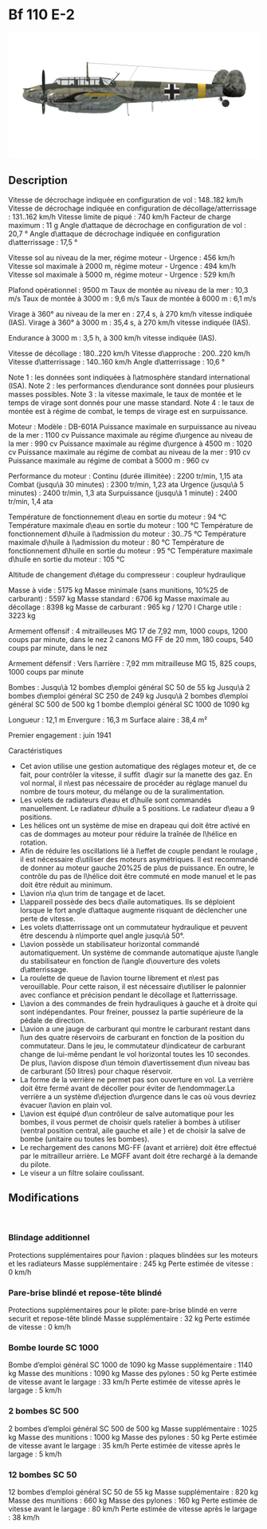 ﻿# Bf 110 E-2

![bf110e2](../images/bf110e2.png)

## Description

Vitesse de décrochage indiquée en configuration de vol : 148..182 km/h
Vitesse de décrochage indiquée en configuration de décollage/atterrissage : 131..162 km/h
Vitesse limite de piqué : 740 km/h
Facteur de charge maximum : 11 g
Angle d\attaque de décrochage en configuration de vol : 20,7 °
Angle d\attaque de décrochage indiquée en configuration d\atterrissage : 17,5 °

Vitesse sol au niveau de la mer, régime moteur - Urgence : 456 km/h
Vitesse sol maximale à 2000 m, régime moteur - Urgence : 494 km/h
Vitesse sol maximale à 5000 m, régime moteur - Urgence : 529 km/h

Plafond opérationnel : 9500 m
Taux de montée au niveau de la mer : 10,3 m/s
Taux de montée à 3000 m : 9,6 m/s
Taux de montée à 6000 m : 6,1 m/s

Virage à 360° au niveau de la mer en : 27,4 s, à 270 km/h vitesse indiquée (IAS).
Virage à 360° à 3000 m : 35,4 s, à 270 km/h vitesse indiquée (IAS).

Endurance à 3000 m : 3,5 h, à 300 km/h vitesse indiquée (IAS).

Vitesse de décollage : 180..220 km/h
Vitesse d\approche : 200..220 km/h
Vitesse d\atterrissage : 140..160 km/h
Angle d\atterrissage : 10,6 °

Note 1 : les données sont indiquées à l\atmosphère standard international (ISA).
Note 2 : les performances d\endurance sont données pour plusieurs masses possibles.
Note 3 : la vitesse maximale, le taux de montée et le temps de virage sont donnés pour une masse standard.
Note 4 : le taux de montée est à régime de combat, le temps de virage est en surpuissance.

Moteur :
Modèle : DB-601A
Puissance maximale en surpuissance au niveau de la mer : 1100 cv
Puissance maximale au régime d\urgence au niveau de la mer : 990 cv
Puissance maximale au régime d\urgence à 4500 m : 1020 cv
Puissance maximale au régime de combat au niveau de la mer : 910 cv
Puissance maximale au régime de combat à 5000 m : 960 cv

Performance du moteur :
Continu (durée illimitée) : 2200 tr/min, 1,15 ata
Combat (jusqu\à 30 minutes) : 2300 tr/min, 1,23 ata
Urgence (jusqu\à 5 minutes) : 2400 tr/min, 1,3 ata
Surpuissance (jusqu\à 1 minute) : 2400 tr/min, 1,4 ata

Température de fonctionnement d\eau en sortie du moteur : 94 °C
Température maximale d\eau en sortie du moteur : 100 °C
Température de fonctionnement d\huile à l\admission du moteur : 30..75 °C
Température maximale d\huile à l\admission du moteur : 80 °C
Température de fonctionnement d\huile en sortie du moteur : 95 °C
Température maximale d\huile en sortie du moteur : 105 °C

Altitude de changement d\étage du compresseur : coupleur hydraulique

Masse à vide : 5175 kg
Masse minimale (sans munitions, 10%25 de carburant) : 5597 kg
Masse standard : 6706 kg
Masse maximale au décollage : 8398 kg
Masse de carburant : 965 kg / 1270 l
Charge utile : 3223 kg

Armement offensif :
4 mitrailleuses MG 17 de 7,92 mm, 1000 coups, 1200 coups par minute, dans le nez
2 canons MG FF de 20 mm, 180 coups, 540 coups par minute, dans le nez

Armement défensif :
Vers l\arrière : 7,92 mm mitrailleuse MG 15, 825 coups, 1000 coups par minute

Bombes :
Jusqu\à 12 bombes d\emploi général SC 50 de 55 kg 
Jusqu\à 2 bombes d\emploi général SC 250 de 249 kg
Jusqu\à 2 bombes d\emploi général SC 500 de 500 kg
1 bombe d\emploi général SC 1000 de 1090 kg

Longueur : 12,1 m
Envergure : 16,3 m
Surface alaire : 38,4 m²

Premier engagement : juin 1941

Caractéristiques
- Cet avion utilise une gestion automatique des réglages moteur et, de ce fait, pour contrôler la vitesse, il suffit  d\agir sur la manette des gaz. En vol normal, il n\est pas nécessaire de procéder au réglage manuel du nombre de tours moteur, du mélange ou de la suralimentation.
- Les volets de radiateurs d\eau et d\huile sont commandés manuellement. Le radiateur d\huile a 5 positions. Le radiateur d\eau a 9 positions.
- Les hélices ont un système de mise en drapeau qui doit être activé en cas de dommages au moteur pour réduire la traînée de l\hélice en rotation.
- Afin de réduire les oscillations lié à l\effet de couple pendant le roulage , il est nécessaire d\utiliser des moteurs asymétriques. Il est recommandé de donner au moteur gauche 20%25 de plus de puissance. En outre, le contrôle du pas de l\hélice doit être commuté en mode manuel et le pas doit être réduit au minimum.
- L\avion n\a q\un trim de tangage et de lacet.
- L\appareil possède des becs d\aile automatiques. Ils se déploient lorsque le fort angle d\attaque augmente risquant de déclencher une perte de vitesse.
- Les volets d\atterrissage ont un commutateur hydraulique et peuvent être descendu à n\importe quel angle jusqu\\à 50°.
- L\avion possède un stabilisateur horizontal commandé automatiquement. Un système de commande automatique ajuste l\angle du stabilisateur en fonction de l\angle d\ouverture des volets d\atterrissage.
- La roulette de queue de l\avion tourne librement et n\est pas verouillable. Pour cette raison, il est nécessaire d\utiliser le palonnier avec confiance et précision pendant le décollage et l\atterrissage.
- L\avion a des commandes de frein hydrauliques à gauche et à droite qui sont indépendantes. Pour freiner, poussez la partie supérieure de la pédale de direction.
- L\avion a une jauge de carburant qui montre le carburant restant dans l\un des quatre réservoirs de carburant en fonction de la position du commutateur. Dans le jeu, le commutateur d\indicateur de carburant change de lui-même pendant le vol horizontal toutes les 10 secondes. De plus, l\avion dispose d\un témoin d\avertissement d\un niveau bas de carburant (50 litres) pour chaque réservoir.
- La forme de la verrière ne permet pas son ouverture en vol. La verrière doit être fermé avant de décoller pour éviter de l\endommager.La verrière a un système d\éjection d\urgence dans le cas où vous devriez évacuer l\avion en plain vol.
- L\avion est équipé d\un contrôleur de salve automatique pour les bombes, il vous permet de choisir quels ratelier à bombes à utiliser (ventral position central,  aile gauche et aile ) et de choisir la salve de bombe (unitaire ou toutes les bombes).
- Le rechargement des canons MG-FF (avant et arrière) doit être effectué par le mitrailleur arrière. Le MGFF avant doit être rechargé à la demande du pilote.
- Le viseur a un filtre solaire coulissant.

## Modifications
﻿


### Blindage additionnel

Protections supplémentaires pour l\avion : plaques blindées sur les moteurs et les radiateurs
Masse supplémentaire : 245 kg
Perte estimée de vitesse : 0 km/h﻿


### Pare-brise blindé et repose-tête blindé

Protections supplémentaires pour le pilote: pare-brise blindé en verre securit et repose-tête blindé
Masse supplémentaire : 32 kg
Perte estimée de vitesse : 0 km/h﻿


### Bombe lourde SC 1000

Bombe d’emploi général SC 1000 de 1090 kg
Masse supplémentaire : 1140 kg
Masse des munitions : 1090 kg
Masse des pylones : 50 kg
Perte estimée de vitesse avant le largage : 33 km/h
Perte estimée de vitesse après le largage : 5 km/h﻿


### 2 bombes SC 500

2 bombes d’emploi général SC 500 de 500 kg
Masse supplémentaire : 1025 kg
Masse des munitions : 1000 kg
Masse des pylones : 50 kg
Perte estimée de vitesse avant le largage : 35 km/h
Perte estimée de vitesse après le largage : 5 km/h﻿


### 12 bombes SC 50

12 bombes d’emploi général SC 50 de 55 kg
Masse supplémentaire : 820 kg
Masse des munitions : 660 kg
Masse des pylones : 160 kg
Perte estimée de vitesse avant le largage : 80 km/h
Perte estimée de vitesse après le largage : 38 km/h
